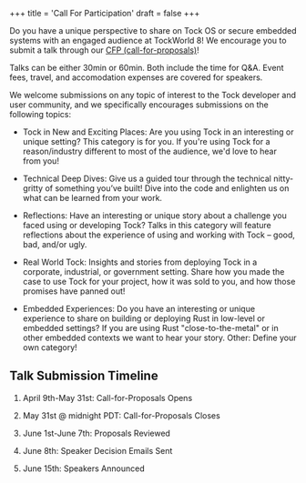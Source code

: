 +++
title = 'Call For Participation'
draft = false
+++

Do you have a unique perspective to share on Tock OS or secure
embedded systems with an engaged audience at TockWorld 8! We encourage
you to submit a talk through our [CFP
(call-for-proposals)](https://sessionize.com/tockworld-8)!

Talks can be either 30min or 60min. Both include the time for
Q&A. Event fees, travel, and accomodation expenses are covered for
speakers.

We welcome submissions on any topic of interest to the Tock developer
and user community, and we specifically encourages submissions on the
following topics:

* Tock in New and Exciting Places: Are you using Tock in an interesting or unique setting? This category is for you. If you're using Tock for a reason/industry different to most of the audience, we'd love to hear from you!

* Technical Deep Dives: Give us a guided tour through the technical nitty-gritty of something you’ve built! Dive into the code and enlighten us on what can be learned from your work.

* Reflections: Have an interesting or unique story about a challenge you faced using or developing Tock? Talks in this category will feature reflections about the experience of using and working with Tock – good, bad, and/or ugly.

* Real World Tock: Insights and stories from deploying Tock in a corporate, industrial, or government setting. Share how you made the case to use Tock for your project, how it was sold to you, and how those promises have panned out!

* Embedded Experiences: Do you have an interesting or unique experience to share on building or deploying Rust in low-level or embedded settings? If you are using Rust "close-to-the-metal" or in other embedded contexts we want to hear your story.
    Other: Define your own category!

## Talk Submission Timeline

1. April 9th-May 31st: Call-for-Proposals Opens

1. May 31st @ midnight PDT: Call-for-Proposals Closes

1. June 1st-June 7th: Proposals Reviewed

1. June 8th: Speaker Decision Emails Sent

1. June 15th: Speakers Announced
